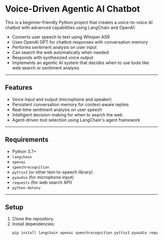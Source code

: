 # Voice-Driven Agentic AI Chatbot

This is a beginner-friendly Python project that creates a voice-to-voice AI chatbot with advanced capabilities using LangChain and OpenAI:

- Converts user speech to text using Whisper ASR
- Uses OpenAI GPT for chatbot responses with conversation memory
- Performs sentiment analysis on user input
- Can search the web automatically when needed
- Responds with synthesized voice output
- Implements an agentic AI system that decides when to use tools like web search or sentiment analysis

---

## Features

- Voice input and output (microphone and speaker)
- Persistent conversation memory for context-aware replies
- Real-time sentiment analysis on user speech
- Intelligent decision-making for when to search the web
- Agent-driven tool selection using LangChain's agent framework

---

## Requirements

- Python 3.7+
- `langchain`
- `openai`
- `speechrecognition`
- `pyttsx3` (or other text-to-speech library)
- `pyaudio` (for microphone input)
- `requests` (for web search API)
- `python-dotenv`

---

## Setup

1. Clone the repository.
2. Install dependencies:
   ```bash
   pip install langchain openai speechrecognition pyttsx3 pyaudio requests python-dotenv
